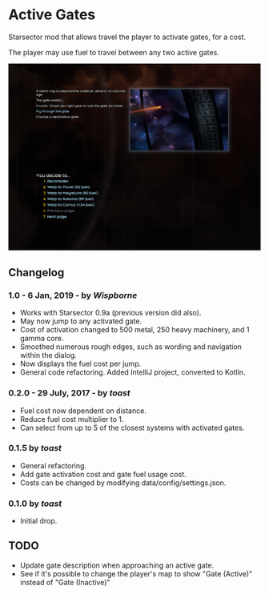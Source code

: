# Active Gates

Starsector mod that allows travel the player to activate gates, for a cost.

The player may use fuel to travel between any two active gates.

![Screenshot](screenshot.png)

## Changelog

### 1.0 - 6 Jan, 2019 - by *Wispborne*

- Works with Starsector 0.9a (previous version did also).
- May now jump to any activated gate.
- Cost of activation changed to 500 metal, 250 heavy machinery, and 1 gamma core.
- Smoothed numerous rough edges, such as wording and navigation within the dialog.
- Now displays the fuel cost per jump.
- General code refactoring. Added IntelliJ project, converted to Kotlin.

### 0.2.0 - 29 July, 2017 - by *toast*

- Fuel cost now dependent on distance.
- Reduce fuel cost multiplier to 1.
- Can select from up to 5 of the closest systems with activated gates.

### 0.1.5 by *toast*

- General refactoring.
- Add gate activation cost and gate fuel usage cost.
- Costs can be changed by modifying data/config/settings.json.

### 0.1.0 by *toast*

- Initial drop.

## TODO

- Update gate description when approaching an active gate.
- See if it's possible to change the player's map to show "Gate (Active)" instead of "Gate (Inactive)"
